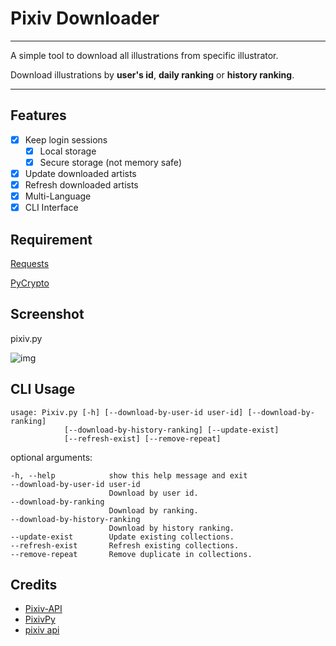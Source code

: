 # Pixiv Downloader
---

A simple tool to download all illustrations from specific illustrator.

Download illustrations by **user's id**, **daily ranking** or **history ranking**.

---

## Features
- [x] Keep login sessions
  - [x] Local storage
  - [x] Secure storage (not memory safe)
- [x] Update downloaded artists
- [x] Refresh downloaded artists
- [x] Multi-Language
- [x] CLI Interface

## Requirement

[Requests](http://docs.python-requests.org/)

[PyCrypto](https://www.dlitz.net/software/pycrypto/)


## Screenshot

pixiv.py

![img](https://raw.github.com/bebound/Pixiv/master/ScreenShot/4.png)


## CLI Usage

    usage: Pixiv.py [-h] [--download-by-user-id user-id] [--download-by-ranking]
                [--download-by-history-ranking] [--update-exist]
                [--refresh-exist] [--remove-repeat]

optional arguments:

    -h, --help            show this help message and exit
    --download-by-user-id user-id
                          Download by user id.
    --download-by-ranking
                          Download by ranking.
    --download-by-history-ranking
                          Download by history ranking.
    --update-exist        Update existing collections.
    --refresh-exist       Refresh existing collections.
    --remove-repeat       Remove duplicate in collections.

## Credits
- [Pixiv-API](https://github.com/twopon/Pixiv-API)
- [PixivPy](https://github.com/upbit/pixivpy)
- [pixiv api](https://danbooru.donmai.us/wiki_pages/58938)
